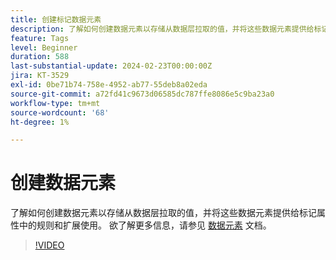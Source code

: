 ```yaml
---
title: 创建标记数据元素
description: 了解如何创建数据元素以存储从数据层拉取的值，并将这些数据元素提供给标记属性中的规则和扩展使用。
feature: Tags
level: Beginner
duration: 588
last-substantial-update: 2024-02-23T00:00:00Z
jira: KT-3529
exl-id: 0be71b74-758e-4952-ab77-55deb8a02eda
source-git-commit: a72fd41c9673d06585dc787ffe8086e5c9ba23a0
workflow-type: tm+mt
source-wordcount: '68'
ht-degree: 1%

---
```


# 创建数据元素

了解如何创建数据元素以存储从数据层拉取的值，并将这些数据元素提供给标记属性中的规则和扩展使用。 欲了解更多信息，请参见 [数据元素](https://experienceleague.adobe.com/docs/experience-platform/tags/ui/data-elements.html?lang=zh-Hans) 文档。

>[!VIDEO](https://video.tv.adobe.com/v/28733/?learn=on)
